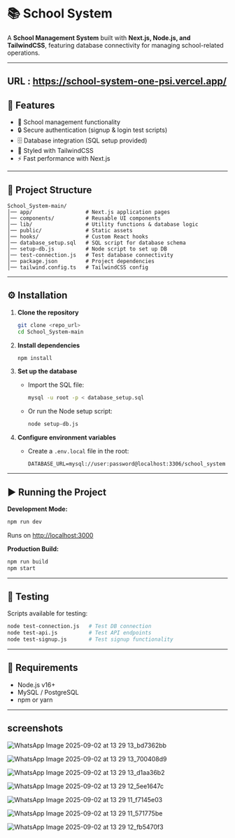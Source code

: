 # 📚 School System

A **School Management System** built with **Next.js, Node.js, and TailwindCSS**, featuring database connectivity for managing school-related operations.

---
## URL : https://school-system-one-psi.vercel.app/

## 🚀 Features
- 🏫 School management functionality  
- 🔒 Secure authentication (signup & login test scripts)  
- 🗄️ Database integration (SQL setup provided)  
- 🎨 Styled with TailwindCSS  
- ⚡ Fast performance with Next.js  

---

## 📂 Project Structure
```
School_System-main/
│── app/                 # Next.js application pages
│── components/          # Reusable UI components
│── lib/                 # Utility functions & database logic
│── public/              # Static assets
│── hooks/               # Custom React hooks
│── database_setup.sql   # SQL script for database schema
│── setup-db.js          # Node script to set up DB
│── test-connection.js   # Test database connectivity
│── package.json         # Project dependencies
│── tailwind.config.ts   # TailwindCSS config
```

---

## ⚙️ Installation

1. **Clone the repository**
   ```bash
   git clone <repo_url>
   cd School_System-main
   ```

2. **Install dependencies**
   ```bash
   npm install
   ```

3. **Set up the database**
   - Import the SQL file:
     ```bash
     mysql -u root -p < database_setup.sql
     ```
   - Or run the Node setup script:
     ```bash
     node setup-db.js
     ```

4. **Configure environment variables**
   - Create a `.env.local` file in the root:
     ```env
     DATABASE_URL=mysql://user:password@localhost:3306/school_system
     ```

---

## ▶️ Running the Project

**Development Mode:**
```bash
npm run dev
```
Runs on [http://localhost:3000](http://localhost:3000)

**Production Build:**
```bash
npm run build
npm start
```

---

## 🧪 Testing

Scripts available for testing:
```bash
node test-connection.js   # Test DB connection
node test-api.js          # Test API endpoints
node test-signup.js       # Test signup functionality
```

---

## 📌 Requirements
- Node.js v16+
- MySQL / PostgreSQL
- npm or yarn

---
## screenshots


![WhatsApp Image 2025-09-02 at 13 29 13_bd7362bb](https://github.com/user-attachments/assets/0b143490-8529-4f45-8b54-6579c270105d)

![WhatsApp Image 2025-09-02 at 13 29 13_700408d9](https://github.com/user-attachments/assets/a2edb8c4-1ebc-47af-8b05-64e9e6f22945)

![WhatsApp Image 2025-09-02 at 13 29 13_d1aa36b2](https://github.com/user-attachments/assets/f1897649-0ff5-43da-824a-87597cba734c)

![WhatsApp Image 2025-09-02 at 13 29 12_5ee1647c](https://github.com/user-attachments/assets/d2d60e47-36a4-4e4b-8868-01d7cc2e5fda)

![WhatsApp Image 2025-09-02 at 13 29 11_f7145e03](https://github.com/user-attachments/assets/936582e1-8a9e-4a8c-b218-5214ce580e5b)

![WhatsApp Image 2025-09-02 at 13 29 11_571775be](https://github.com/user-attachments/assets/4b70b09e-488a-4878-8ecb-e427a2e64aab)

![WhatsApp Image 2025-09-02 at 13 29 12_fb5470f3](https://github.com/user-attachments/assets/faf61b78-eb50-433b-97d5-6f96a45164af)
